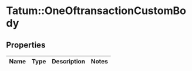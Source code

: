 # Tatum::OneOftransactionCustomBody

## Properties
Name | Type | Description | Notes
------------ | ------------- | ------------- | -------------

